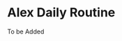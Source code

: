 <!D0CTYPE html>
<html>
  <head>
    <meta charset="utf-8">
    <title>Alex's blog</title>
  </head>
  <body>
    <h1>Alex Daily Routine</h1>
    <p>To be Added</p>
  </body>
</html>

